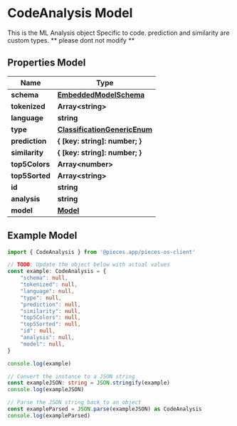 
# CodeAnalysis Model

This is the ML Analysis object Specific to code.  prediction and similarity are custom types. ** please dont not modify **

## Properties Model

Name | Type
------------ | -------------
**schema** | [**EmbeddedModelSchema**](EmbeddedModelSchema)
**tokenized** | **Array&lt;string&gt;**
**language** | **string**
**type** | [**ClassificationGenericEnum**](ClassificationGenericEnum)
**prediction** | **\{ [key: string]: number; \}**
**similarity** | **\{ [key: string]: number; \}**
**top5Colors** | **Array&lt;number&gt;**
**top5Sorted** | **Array&lt;string&gt;**
**id** | **string**
**analysis** | **string**
**model** | [**Model**](Model)

## Example Model

```typescript
import { CodeAnalysis } from '@pieces.app/pieces-os-client'

// TODO: Update the object below with actual values
const example: CodeAnalysis = {
    "schema": null,
    "tokenized": null,
    "language": null,
    "type": null,
    "prediction": null,
    "similarity": null,
    "top5Colors": null,
    "top5Sorted": null,
    "id": null,
    "analysis": null,
    "model": null,
}

console.log(example)

// Convert the instance to a JSON string
const exampleJSON: string = JSON.stringify(example)
console.log(exampleJSON)

// Parse the JSON string back to an object
const exampleParsed = JSON.parse(exampleJSON) as CodeAnalysis
console.log(exampleParsed)
```


